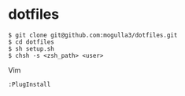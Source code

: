 dotfiles
========

```
$ git clone git@github.com:mogulla3/dotfiles.git
$ cd dotfiles
$ sh setup.sh
$ chsh -s <zsh_path> <user>
```

Vim
```
:PlugInstall
```
